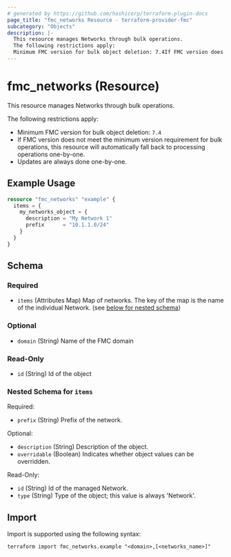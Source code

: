 ```yaml
---
# generated by https://github.com/hashicorp/terraform-plugin-docs
page_title: "fmc_networks Resource - terraform-provider-fmc"
subcategory: "Objects"
description: |-
  This resource manages Networks through bulk operations.
  The following restrictions apply:
  Minimum FMC version for bulk object deletion: 7.4If FMC version does not meet the minimum version requirement for bulk operations, this resource will automatically fall back to processing operations one-by-one.Updates are always done one-by-one.
---
```


# fmc_networks (Resource)

This resource manages Networks through bulk operations.

The following restrictions apply:
  - Minimum FMC version for bulk object deletion: `7.4`
  - If FMC version does not meet the minimum version requirement for bulk operations, this resource will automatically fall back to processing operations one-by-one.
  - Updates are always done one-by-one.

## Example Usage

```terraform
resource "fmc_networks" "example" {
  items = {
    my_networks_object = {
      description = "My Network 1"
      prefix      = "10.1.1.0/24"
    }
  }
}
```

<!-- schema generated by tfplugindocs -->
## Schema

### Required

- `items` (Attributes Map) Map of networks. The key of the map is the name of the individual Network. (see [below for nested schema](#nestedatt--items))

### Optional

- `domain` (String) Name of the FMC domain

### Read-Only

- `id` (String) Id of the object

<a id="nestedatt--items"></a>
### Nested Schema for `items`

Required:

- `prefix` (String) Prefix of the network.

Optional:

- `description` (String) Description of the object.
- `overridable` (Boolean) Indicates whether object values can be overridden.

Read-Only:

- `id` (String) Id of the managed Network.
- `type` (String) Type of the object; this value is always 'Network'.

## Import

Import is supported using the following syntax:

```shell
terraform import fmc_networks.example "<domain>,[<networks_name>]"
```
